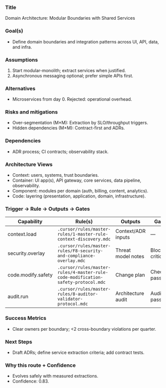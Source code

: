 ### Title
Domain Architecture: Modular Boundaries with Shared Services

### Goal(s)
- Define domain boundaries and integration patterns across UI, API, data, and infra.

### Assumptions
1. Start modular-monolith; extract services when justified.
2. Asynchronous messaging optional; prefer simple APIs first.

### Alternatives
- Microservices from day 0. Rejected: operational overhead.

### Risks and mitigations
- Over-segmentation (M×M): Extraction by SLO/throughput triggers.
- Hidden dependencies (M×M): Contract-first and ADRs.

### Dependencies
- ADR process; CI contracts; observability stack.

### Architecture Views
- Context: users, systems, trust boundaries.
- Container: UI app(s), API gateway, core services, data pipeline, observability.
- Component: modules per domain (auth, billing, content, analytics).
- Code: layering (presentation, application, domain, infrastructure).

### Trigger → Rule → Outputs → Gates
| Capability | Rule(s) | Outputs | Gates |
|---|---|---|---|
| context.load | `.cursor/rules/master-rules/1-master-rule-context-discovery.mdc` | Context/ADR inputs | — |
| security.overlay | `.cursor/rules/master-rules/F8-security-and-compliance-overlay.mdc` | Threat model notes | Block criticals |
| code.modify.safety | `.cursor/rules/master-rules/4-master-rule-code-modification-safety-protocol.mdc` | Change plan | Checklist pass |
| audit.run | `.cursor/rules/master-rules/8-auditor-validator-protocol.mdc` | Architecture audit | Audit pass |

### Success Metrics
- Clear owners per boundary; <2 cross-boundary violations per quarter.

### Next Steps
- Draft ADRs; define service extraction criteria; add contract tests.

### Why this route + Confidence
- Evolves safely with measured extractions.
- Confidence: 0.83.
